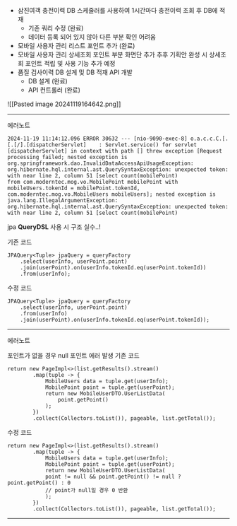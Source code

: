 - 삼진여객 충전이력 DB 
  스케줄러를 사용하여 1시간마다 충전이력 조회 후 DB에 적재 
	- 기존 쿼리 수정 (완료)
	- 데이터 등록 되어 있지 않아 다른 부분 확인 어려움
- 모바일 사용자 관리 리스트 포인트 추가 (완료)
- 모바일 사용자 관리 상세조회 포인트 부분 화면단 추가
  추후 기획안 완성 시 상세조회 포인트 적립 및 사용 기능 추가 예정 
- 품질 검사이력 DB 설계 및 DB 적재 API 개발
  -  DB 설계 (완료)
  -  API 컨트롤러 (완료)

![[Pasted image 20241119164642.png]]




----
에러노트
```
2024-11-19 11:14:12.096 ERROR 30632 --- [nio-9090-exec-8] o.a.c.c.C.[.[.[/].[dispatcherServlet]    : Servlet.service() for servlet [dispatcherServlet] in context with path [] threw exception [Request processing failed; nested exception is org.springframework.dao.InvalidDataAccessApiUsageException: org.hibernate.hql.internal.ast.QuerySyntaxException: unexpected token: with near line 2, column 51 [select count(mobilePoint)
from com.moderntec.mog.vo.MobilePoint mobilePoint with mobileUsers.tokenId = mobilePoint.tokenId, com.moderntec.mog.vo.MobileUsers mobileUsers]; nested exception is java.lang.IllegalArgumentException: org.hibernate.hql.internal.ast.QuerySyntaxException: unexpected token: with near line 2, column 51 [select count(mobilePoint)
```


jpa **QueryDSL** 사용 시 구조 실수..!


기존 코드
```
JPAQuery<Tuple> jpaQuery = queryFactory  
    .select(userInfo, userPoint.point)  
    .join(userPoint).on(userInfo.tokenId.eq(userPoint.tokenId))
    .from(userInfo);
```

수정 코드
```
JPAQuery<Tuple> jpaQuery = queryFactory  
    .select(userInfo, userPoint.point)  
    .from(userInfo)  
    .join(userPoint).on(userInfo.tokenId.eq(userPoint.tokenId));
```


----

에러노트

포인트가 없을 경우 null 포인트 에러 발생
기존 코드
```
return new PageImpl<>(list.getResults().stream()  
        .map(tuple -> {  
            MobileUsers data = tuple.get(userInfo);  
            MobilePoint point = tuple.get(userPoint);  
            return new MobileUserDTO.UserListData(  
				point.getPoint() 
            );  
        })  
        .collect(Collectors.toList()), pageable, list.getTotal());
```


수정 코드
```
return new PageImpl<>(list.getResults().stream()  
        .map(tuple -> {  
	        MobileUsers data = tuple.get(userInfo);  
            MobilePoint point = tuple.get(userPoint);  
            return new MobileUserDTO.UserListData(  
            point != null && point.getPoint() != null ? point.getPoint() : 0  
            // point가 null일 경우 0 반환  
            );  
        })  
        .collect(Collectors.toList()), pageable, list.getTotal());
```


----

